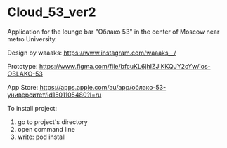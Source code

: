 # Cloud_53_ver2

Application for the lounge bar "Облако 53" in the center of Moscow near metro University.

Design by waaaks: https://www.instagram.com/waaaks__/

Prototype: https://www.figma.com/file/bfcuKL6jhIZJlKKQJY2cYw/ios-OBLAKO-53

App Store: https://apps.apple.com/au/app/облако-53-университет/id1501105480?l=ru

To install project:
1. go to project's directory
2. open command line
3. write:
  pod install
